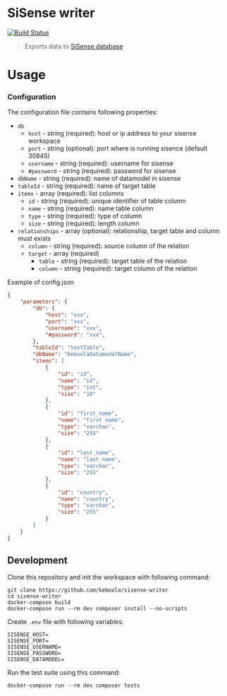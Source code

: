 # SiSense writer

[![Build Status](https://travis-ci.com/keboola/sisense-writer.svg?branch=master)](https://travis-ci.com/keboola/sisense-writer)

> Exports data to [SiSense database](https://www.sisense.com/)

# Usage

### Configuration
The configuration file contains following properties:
- `db`
    - `host` - string (required): host or ip address to your sisense workspace
    - `port` - string (optional): port where is running sisence (default 30845)
    - `username` - string (required): username for sisense
    - `#password` - string (required): password for sisense
- `dbName` - string (required): name of datamodel in sisense
- `tableId` - string (required): name of target table 
- `items` - array (required): list columns
    - `id` - string (required): unique identifier of table column
    - `name` - string (required): name table column
    - `type` - string (required): type of column
    - `size` - string (required): length column
- `relationships` - array (optional): relationship, target table and column must exists
    - `column` - string (required): source column of the relation
    - `target` - array (required)
        - `table` - string (required): target table of the relation
        - `column` - string (required): target column of the relation

Example of config.json
```json
{
    "parameters": {
        "db": {
            "host": "xxx",
            "port": "xxx",
            "username": "xxx",
            "#password": "xxx",
        },
        "tableId": "testTable",
        "dbName": "KeboolaDatamodelName",
        "items": [
            {
                "id": "id",
                "name": "id",
                "type": "int",
                "size": "10"
            },
            {
                "id": "first_name",
                "name": "first name",
                "type": "varchar",
                "size": "255"
            },
            {
                "id": "last_name",
                "name": "last name",
                "type": "varchar",
                "size": "255"
            },
            {
                "id": "country",
                "name": "country",
                "type": "varchar",
                "size": "255"
            }
        ]
    }
}
```

## Development
 
Clone this repository and init the workspace with following command:

```
git clone https://github.com/keboola/sisense-writer
cd sisense-writer
docker-compose build
docker-compose run --rm dev composer install --no-scripts
```

Create `.env` file with following variables:
```
SISENSE_HOST=
SISENSE_PORT=
SISENSE_USERNAME=
SISENSE_PASSWORD=
SISENSE_DATAMODEL=
```

Run the test suite using this command:

```
docker-compose run --rm dev composer tests
```
